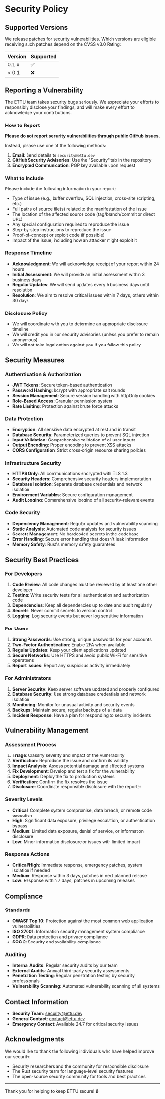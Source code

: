 # Security Policy

## Supported Versions

We release patches for security vulnerabilities. Which versions are eligible receiving such patches depend on the CVSS v3.0 Rating:

| Version | Supported          |
| ------- | ------------------ |
| 0.1.x   | :white_check_mark: |
| < 0.1   | :x:                |

## Reporting a Vulnerability

The ETTU team takes security bugs seriously. We appreciate your efforts to responsibly disclose your findings, and will make every effort to acknowledge your contributions.

### How to Report

**Please do not report security vulnerabilities through public GitHub issues.**

Instead, please use one of the following methods:

1. **Email**: Send details to `security@ettu.dev`
2. **GitHub Security Advisories**: Use the "Security" tab in the repository
3. **Encrypted Communication**: PGP key available upon request

### What to Include

Please include the following information in your report:

- Type of issue (e.g., buffer overflow, SQL injection, cross-site scripting, etc.)
- Full paths of source file(s) related to the manifestation of the issue
- The location of the affected source code (tag/branch/commit or direct URL)
- Any special configuration required to reproduce the issue
- Step-by-step instructions to reproduce the issue
- Proof-of-concept or exploit code (if possible)
- Impact of the issue, including how an attacker might exploit it

### Response Timeline

- **Acknowledgment**: We will acknowledge receipt of your report within 24 hours
- **Initial Assessment**: We will provide an initial assessment within 3 business days
- **Regular Updates**: We will send updates every 5 business days until resolution
- **Resolution**: We aim to resolve critical issues within 7 days, others within 30 days

### Disclosure Policy

- We will coordinate with you to determine an appropriate disclosure timeline
- We will credit you in our security advisories (unless you prefer to remain anonymous)
- We will not take legal action against you if you follow this policy

## Security Measures

### Authentication & Authorization

- **JWT Tokens**: Secure token-based authentication
- **Password Hashing**: bcrypt with appropriate salt rounds
- **Session Management**: Secure session handling with httpOnly cookies
- **Role-Based Access**: Granular permission system
- **Rate Limiting**: Protection against brute force attacks

### Data Protection

- **Encryption**: All sensitive data encrypted at rest and in transit
- **Database Security**: Parameterized queries to prevent SQL injection
- **Input Validation**: Comprehensive validation of all user inputs
- **Output Encoding**: Proper encoding to prevent XSS attacks
- **CORS Configuration**: Strict cross-origin resource sharing policies

### Infrastructure Security

- **HTTPS Only**: All communications encrypted with TLS 1.3
- **Security Headers**: Comprehensive security headers implementation
- **Database Isolation**: Separate database credentials and network isolation
- **Environment Variables**: Secure configuration management
- **Audit Logging**: Comprehensive logging of all security-relevant events

### Code Security

- **Dependency Management**: Regular updates and vulnerability scanning
- **Static Analysis**: Automated code analysis for security issues
- **Secrets Management**: No hardcoded secrets in the codebase
- **Error Handling**: Secure error handling that doesn't leak information
- **Memory Safety**: Rust's memory safety guarantees

## Security Best Practices

### For Developers

1. **Code Review**: All code changes must be reviewed by at least one other developer
2. **Testing**: Write security tests for all authentication and authorization code
3. **Dependencies**: Keep all dependencies up to date and audit regularly
4. **Secrets**: Never commit secrets to version control
5. **Logging**: Log security events but never log sensitive information

### For Users

1. **Strong Passwords**: Use strong, unique passwords for your accounts
2. **Two-Factor Authentication**: Enable 2FA when available
3. **Regular Updates**: Keep your client applications updated
4. **Secure Networks**: Use HTTPS and avoid public Wi-Fi for sensitive operations
5. **Report Issues**: Report any suspicious activity immediately

### For Administrators

1. **Server Security**: Keep server software updated and properly configured
2. **Database Security**: Use strong database credentials and network isolation
3. **Monitoring**: Monitor for unusual activity and security events
4. **Backups**: Maintain secure, regular backups of all data
5. **Incident Response**: Have a plan for responding to security incidents

## Vulnerability Management

### Assessment Process

1. **Triage**: Classify severity and impact of the vulnerability
2. **Verification**: Reproduce the issue and confirm its validity
3. **Impact Analysis**: Assess potential damage and affected systems
4. **Fix Development**: Develop and test a fix for the vulnerability
5. **Deployment**: Deploy the fix to production systems
6. **Verification**: Confirm the fix resolves the issue
7. **Disclosure**: Coordinate responsible disclosure with the reporter

### Severity Levels

- **Critical**: Complete system compromise, data breach, or remote code execution
- **High**: Significant data exposure, privilege escalation, or authentication bypass
- **Medium**: Limited data exposure, denial of service, or information disclosure
- **Low**: Minor information disclosure or issues with limited impact

### Response Actions

- **Critical/High**: Immediate response, emergency patches, system isolation if needed
- **Medium**: Response within 3 days, patches in next planned release
- **Low**: Response within 7 days, patches in upcoming releases

## Compliance

### Standards

- **OWASP Top 10**: Protection against the most common web application vulnerabilities
- **ISO 27001**: Information security management system compliance
- **GDPR**: Data protection and privacy compliance
- **SOC 2**: Security and availability compliance

### Auditing

- **Internal Audits**: Regular security audits by our team
- **External Audits**: Annual third-party security assessments
- **Penetration Testing**: Regular penetration testing by security professionals
- **Vulnerability Scanning**: Automated vulnerability scanning of all systems

## Contact Information

- **Security Team**: security@ettu.dev
- **General Contact**: contact@ettu.dev
- **Emergency Contact**: Available 24/7 for critical security issues

## Acknowledgments

We would like to thank the following individuals who have helped improve our security:

- Security researchers and the community for responsible disclosure
- The Rust security team for language-level security features
- The open-source security community for tools and best practices

---

Thank you for helping to keep ETTU secure! 🔒
